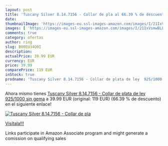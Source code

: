 ```yaml
---
layout: post
title: 'Tuscany Silver 8.14.7156 - Collar de pla al 66.39 % de descuento'
date: 
thumbnailImage: 'https://images-eu.ssl-images-amazon.com/images/I/21IxVsmwBLL._SL200_.jpg'
images: [ 'https://images-eu.ssl-images-amazon.com/images/I/21IxVsmwBLL._SL200_.jpg' ]
comments: true
category: ofertas
author: ring
slug: B00EU34Q0I
description:
actualPrice: 39.99 EUR
currency: EUR
price: 39.99
comparePrice: 119 EUR
inStock: true
prodname: 'Tuscany Silver 8.14.7156 - Collar de plata de ley  925/1000   sin gema'
---
```


Ahora mismo tienes [Tuscany Silver 8.14.7156 - Collar de plata de ley  925/1000   sin gema](https://www.amazon.es/dp/B00EU34Q0I/?tag=tolees-21) a 39.99 EUR (original: 119 EUR) (66.39 %  de descuento) en el siguiente enlace!

[![Tuscany Silver 8.14.7156 - Collar de pla](https://images-eu.ssl-images-amazon.com/images/I/21IxVsmwBLL._SL200_.jpg)](https://www.amazon.es/dp/B00EU34Q0I/?tag=tolees-21)

[Visítala!!!](https://www.amazon.es/dp/B00EU34Q0I/?tag=tolees-21)

Links participate in Amazon Associate program and might generate a comission on qualifying sales
